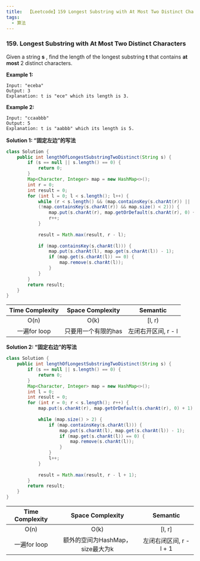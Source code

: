 ```yaml
---
title:  【Leetcode】159 Longest Substring with At Most Two Distinct Characters
tags:
  - 算法
---
```




### 159. Longest Substring with At Most Two Distinct Characters

Given a string **s** , find the length of the longest substring **t** that contains **at most** 2 distinct characters.

**Example 1:**

```
Input: "eceba"
Output: 3
Explanation: t is "ece" which its length is 3.
```

**Example 2:**

```
Input: "ccaabbb"
Output: 5
Explanation: t is "aabbb" which its length is 5.
```



**Solution 1: “固定左边”的写法** 

```java
class Solution {
    public int lengthOfLongestSubstringTwoDistinct(String s) {
        if (s == null || s.length() == 0) {
            return 0;
        }
        Map<Character, Integer> map = new HashMap<>();
        int r = 0;
        int result = 0;
        for (int l = 0; l < s.length(); l++) {
            while (r < s.length() && (map.containsKey(s.charAt(r)) || 
            (!map.containsKey(s.charAt(r)) && map.size() < 2))) {
                map.put(s.charAt(r), map.getOrDefault(s.charAt(r), 0) + 1);
                r++;
            }
            
            result = Math.max(result, r - l);
            
            if (map.containsKey(s.charAt(l))) {
                map.put(s.charAt(l), map.get(s.charAt(l)) - 1);
                if (map.get(s.charAt(l)) == 0) {
                    map.remove(s.charAt(l));
                }
            }
        }
        return result;
    }
}
```

| Time Complexity |  Space Complexity   |      Semantic       |
| :-------------: | :-----------------: | :-----------------: |
|      O(n)       |        O(k)         |       [l, r)        |
|  一遍for loop   | 只要用一个有限的has | 左闭右开区间, r - l |



**Solution 2: “固定右边”的写法**

```java
class Solution {
    public int lengthOfLongestSubstringTwoDistinct(String s) {
        if (s == null || s.length() == 0) {
            return 0;
        }
        Map<Character, Integer> map = new HashMap<>();
        int l = 0;
        int result = 0;
        for (int r = 0; r < s.length(); r++) {
            map.put(s.charAt(r), map.getOrDefault(s.charAt(r), 0) + 1);
            
            while (map.size() > 2) {
                if (map.containsKey(s.charAt(l))) {
                    map.put(s.charAt(l), map.get(s.charAt(l)) - 1);
                    if (map.get(s.charAt(l)) == 0) {
                        map.remove(s.charAt(l));
                    }
                }
                l++;
            }
            
            result = Math.max(result, r - l + 1);
        }
        return result;
    }
}
```

| Time Complexity |         Space Complexity         |        Semantic         |
| :-------------: | :------------------------------: | :---------------------: |
|      O(n)       |               O(k)               |         [l, r]          |
|  一遍for loop   | 额外的空间为HashMap，size最大为k | 左闭右闭区间, r - l + 1 |
